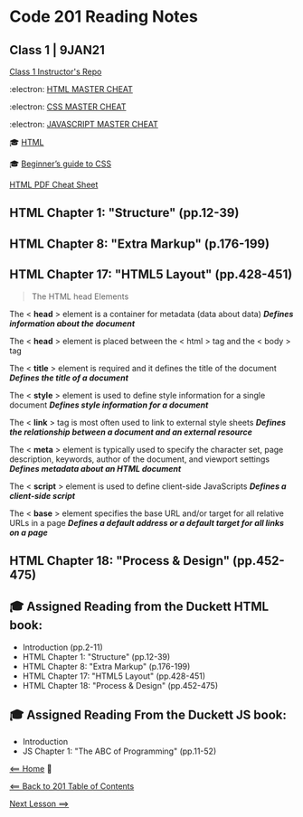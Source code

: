 # Code 201 Reading Notes 

## Class 1 | 9JAN21

[Class 1 Instructor's Repo](https://github.com/codefellows/seattle-201n21/tree/master/class-01)

:electron: [HTML MASTER CHEAT](https://overapi.com/html)

:electron: [CSS MASTER CHEAT](https://overapi.com/css)

:electron: [JAVASCRIPT MASTER CHEAT](https://overapi.com/javascript)

:mortar_board: [HTML](https://html.spec.whatwg.org/multipage/)

:mortar_board: [Beginner’s guide to CSS](https://friendlybit.com/css/beginners-guide-to-css-and-standards/)

[HTML PDF Cheat Sheet](https://overapi.com/static/cs/html-cheat-sheet.pdf)

## HTML Chapter 1: "Structure" (pp.12-39)

## HTML Chapter 8: "Extra Markup" (p.176-199)

## HTML Chapter 17: "HTML5 Layout" (pp.428-451)
> The HTML head Elements

The < **head** > element is a container for metadata (data about data) ***Defines information about the document***

The < **head** > element is placed between the < html > tag and the < body > tag

The < **title** > element is required and it defines the title of the document ***Defines the title of a document***

The < **style** > element is used to define style information for a single document ***Defines style information for a document***

The < **link** > tag is most often used to link to external style sheets ***Defines the relationship between a document and an external resource***

The < **meta** > element is typically used to specify the character set, page description, keywords, author of the document, and viewport settings ***Defines metadata about an HTML document***

The < **script** > element is used to define client-side JavaScripts ***Defines a client-side script***

The < **base** > element specifies the base URL and/or target for all relative URLs in a page ***Defines a default address or a default target for all links on a page***


## HTML Chapter 18: "Process & Design" (pp.452-475)

## :mortar_board: Assigned Reading from the Duckett HTML book:

- Introduction (pp.2-11)
- HTML Chapter 1: "Structure" (pp.12-39)
- HTML Chapter 8: "Extra Markup" (p.176-199)
- HTML Chapter 17: "HTML5 Layout" (pp.428-451)
- HTML Chapter 18: "Process & Design" (pp.452-475)

## :mortar_board: Assigned Reading From the Duckett JS book:

- Introduction
- JS Chapter 1: "The ABC of Programming" (pp.11-52)

[<== Home](README.md) :house_with_garden: 

[<== Back to 201 Table of Contents](code201toc.md)

[Next Lesson ==> ](201_class_2.md)
